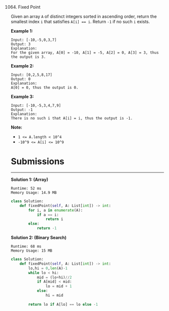 1064. Fixed Point

Given an array `A` of distinct integers sorted in ascending order, return the smallest index `i` that satisfies `A[i] == i`.  Return `-1` if no such `i` exists.

 

**Example 1:**
```
Input: [-10,-5,0,3,7]
Output: 3
Explanation: 
For the given array, A[0] = -10, A[1] = -5, A[2] = 0, A[3] = 3, thus the output is 3.
```

**Example 2:**
```
Input: [0,2,5,8,17]
Output: 0
Explanation: 
A[0] = 0, thus the output is 0.
```

**Example 3:**
```
Input: [-10,-5,3,4,7,9]
Output: -1
Explanation: 
There is no such i that A[i] = i, thus the output is -1.
```

**Note:**

* `1 <= A.length < 10^4`
* `-10^9 <= A[i] <= 10^9`

# Submissions
---
**Solution 1: (Array)**
```
Runtime: 52 ms
Memory Usage: 14.9 MB
```
```python
class Solution:
    def fixedPoint(self, A: List[int]) -> int:
        for i, a in enumerate(A):
            if a == i:
                return i
        else:
            return -1
```

**Solution 2: (Binary Search)**
```
Runtime: 68 ms
Memory Usage: 15 MB
```
```python
class Solution:
    def fixedPoint(self, A: List[int]) -> int:
        lo,hi = 0,len(A)-1
        while lo < hi:
            mid = (lo+hi)//2
            if A[mid] < mid:
                lo = mid + 1
            else:
                hi = mid
        
        return lo if A[lo] == lo else -1
```